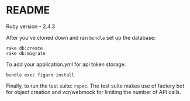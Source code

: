 # README

Ruby version - 2.4.3


After you've cloned down and ran ```bundle``` set up the database:

```
rake db:create
rake db:migrate
```

To add your application.yml for api token storage:
```
bundle exec figaro install
```

Finally, to run the test suite: ```rspec```. The test suite makes use of factory bot for object creation and vcr/webmock for limiting the number of API calls.
